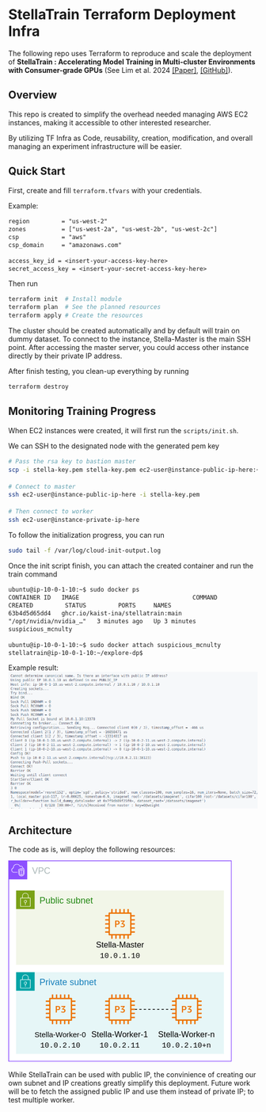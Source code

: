 # StellaTrain Terraform Deployment Infra

The following repo uses Terraform to reproduce and scale the deployment of **StellaTrain : Accelerating Model Training in Multi-cluster Environments with Consumer-grade GPUs** (See Lim et al. 2024 [[Paper]](https://dl.acm.org/doi/10.1145/3651890.3672228), [[GitHub]](https://github.com/kaist-ina/stellatrain)). 


## Overview

This repo is created to simplify the overhead needed managing AWS EC2 instances, making it accessible to other interested researcher.

By utilizing TF Infra as Code, reusability, creation, modification, and overall managing an experiment infrastructure will be easier.



## Quick Start

First, create and fill `terraform.tfvars` with your credentials.

Example:
```
region         = "us-west-2"
zones          = ["us-west-2a", "us-west-2b", "us-west-2c"]
csp            = "aws"
csp_domain     = "amazonaws.com"

access_key_id = <insert-your-access-key-here>
secret_access_key = <insert-your-secret-access-key-here>

```

Then run
```bash
terraform init  # Install module
terraform plan  # See the planned resources
terraform apply # Create the resources
```

The cluster should be created automatically and by default will train on dummy dataset. To connect to the instance, Stella-Master is the main SSH point.
After accessing the master server, you could access other instance directly by their private IP address.

After finish testing, you clean-up everything by running
```bash
terraform destroy
```

## Monitoring Training Progress
When EC2 instances were created, it will first run the `scripts/init.sh`.

We can SSH to the designated node with the generated pem key
```bash
# Pass the rsa key to bastion master
scp -i stella-key.pem stella-key.pem ec2-user@instance-public-ip-here:~/.ssh/id_rsa

# Connect to master
ssh ec2-user@instance-public-ip-here -i stella-key.pem

# Then connect to worker
ssh ec2-user@instance-private-ip-here
```

To follow the initialization progress, you can run
```bash
sudo tail -f /var/log/cloud-init-output.log
```

Once the init script finish, you can attach the created container and run the train command
```
ubuntu@ip-10-0-1-10:~$ sudo docker ps
CONTAINER ID   IMAGE                                COMMAND                  CREATED         STATUS         PORTS     NAMES
63b4d5d65dd4   ghcr.io/kaist-ina/stellatrain:main   "/opt/nvidia/nvidia_…"   3 minutes ago   Up 3 minutes             suspicious_mcnulty

ubuntu@ip-10-0-1-10:~$ sudo docker attach suspicious_mcnulty
stellatrain@ip-10-0-1-10:~/explore-dp$
```

Example result:
![Result image](img/sample.png)


## Architecture
The code as is, will deploy the following resources:



![Architecture image](img/Stella.drawio.png)

While StellaTrain can be used with public IP, the convinience of creating our own subnet and IP creations greatly simplify this deployment. Future work will be to fetch the assigned public IP and use them instead of private IP; to test multiple worker.
